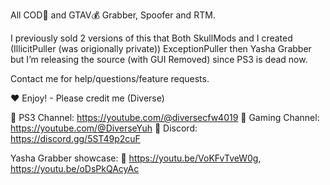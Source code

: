 All COD🔫 and GTAV💰 Grabber, Spoofer and RTM.

I previously sold 2 versions of this that Both SkullMods and I created (IllicitPuller (was origionally private)) ExceptionPuller then Yasha Grabber but I’m releasing the source (with GUI Removed) since PS3 is dead now.

Contact me for help/questions/feature requests.

♥️ Enjoy! - Please credit me (Diverse)

🎥 PS3 Channel: https://youtube.com/@diversecfw4019 🎥 Gaming Channel: https://youtube.com/@DiverseYuh 💬 Discord: https://discord.gg/5ST49p2cuF

Yasha Grabber showcase: 🎥 https://youtu.be/VoKFvTveW0g, https://youtu.be/oDsPkQAcyAc

